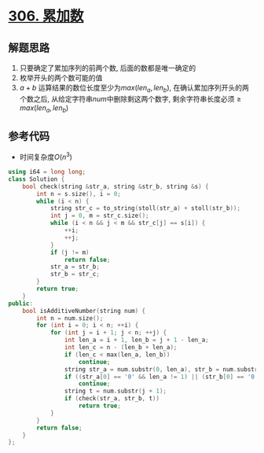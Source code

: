 # [306. 累加数](https://leetcode.cn/problems/additive-number/)

## 解题思路

1. 只要确定了累加序列的前两个数, 后面的数都是唯一确定的
1. 枚举开头的两个数可能的值
1. $a + b$ 运算结果的数位长度至少为$max(len_a, len_b)$, 在确认累加序列开头的两个数之后, 从给定字符串$num$中删除剩这两个数字, 剩余字符串长度必须$\ge max(len_a, len_b)$

## 参考代码

+ 时间复杂度$O(n^3)$


```cpp
using i64 = long long;
class Solution {
    bool check(string &str_a, string &str_b, string &s) {
        int n = s.size(), i = 0;
        while (i < n) {
            string str_c = to_string(stoll(str_a) + stoll(str_b));
            int j = 0, m = str_c.size();
            while (i < n && j < m && str_c[j] == s[i]) {
                ++i;
                ++j;
            }
            if (j != m)
                return false;
            str_a = str_b;
            str_b = str_c;
        }
        return true;
    }
public:
    bool isAdditiveNumber(string num) {
        int n = num.size();
        for (int i = 0; i < n; ++i) {
            for (int j = i + 1; j < n; ++j) {
                int len_a = i + 1, len_b = j + 1 - len_a;
                int len_c = n - (len_b + len_a);
                if (len_c < max(len_a, len_b))
                    continue;
                string str_a = num.substr(0, len_a), str_b = num.substr(i + 1, len_b);
                if ((str_a[0] == '0' && len_a != 1) || (str_b[0] == '0' && len_b != 1))
                    continue;
                string t = num.substr(j + 1);
                if (check(str_a, str_b, t))
                    return true;
            }
        }
        return false;
    }
};

```
